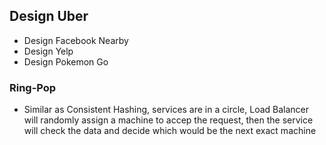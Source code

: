 ## Design Uber
- Design Facebook Nearby
- Design Yelp
- Design Pokemon Go

### Ring-Pop
- Similar as Consistent Hashing, services are in a circle, Load Balancer will randomly assign a machine to accep the request, then the service will check the data and decide which would be the next exact machine
<!--stackedit_data:
eyJoaXN0b3J5IjpbLTE2NjUzNDc2NDAsLTIwNTY5MDAxODFdfQ
==
-->